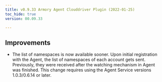 ```yaml
---
title: v0.9.33 Armory Agent Clouddriver Plugin (2022-01-25)
toc_hide: true
version: 00.09.33

---
```


## Improvements

* The list of namespaces is now available sooner. Upon initial registration with the Agent, the list of namespaces of each account gets sent. Previously, they were received after the watching mechanism in Agent was finished. This change requires using the Agent Service versions 1.0.3/0.6.14 or later.
